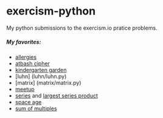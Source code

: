 # exercism-python
My python submissions to the exercism.io pratice problems.

##### My favorites:
- [allergies](allergies/allergies.py)
- [atbash cipher](atbash-cipher/atbash_cipher.py)
- [kindergarten garden](kindergarten-garden/garden.py)
- [luhn] (luhn/luhn.py)
- [matrix] (matrix/matrix.py)
- [meetup](meetup/meetup.py)
- [series](series/series.py) and [largest series product](largest-series-product/largest_series_product.py)
- [space age](space-age/space_age.py)
- [sum of multiples](sum-of-multiples/sum_of_multiples.py)

